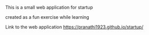 This is a small web application for startup 

created as a fun exercise while learning

Link to the web application https://pranathi1923.github.io/startup/
